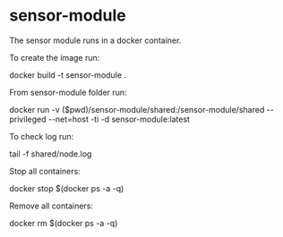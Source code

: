 # sensor-module
The sensor module runs in a docker container. 

To create the image run:

docker build -t sensor-module .

From sensor-module folder run:

docker run -v ($pwd)/sensor-module/shared:/sensor-module/shared --privileged --net=host -ti -d sensor-module:latest

To check log run:

tail -f shared/node.log

Stop all containers:

docker stop $(docker ps -a -q)

Remove all containers:

docker rm $(docker ps -a -q)
